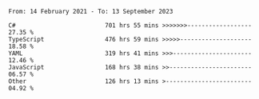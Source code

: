 <!-- [![Top Langs](https://github-readme-stats.vercel.app/api/top-langs/?username=thititongumpun&layout=compact&langs_count=7&theme=prussian)](https://github.com/thititongumpun)
[![Anurag's GitHub stats](https://github-readme-stats.vercel.app/api?username=thititongumpun&hide=stars&show_icons=true&theme=prussian)](https://github.com/thititongumpun) -->

<!--START_SECTION:waka-->

```text
From: 14 February 2021 - To: 13 September 2023

C#                         701 hrs 55 mins >>>>>>>------------------   27.35 %
TypeScript                 476 hrs 59 mins >>>>>--------------------   18.58 %
YAML                       319 hrs 41 mins >>>----------------------   12.46 %
JavaScript                 168 hrs 38 mins >>-----------------------   06.57 %
Other                      126 hrs 13 mins >------------------------   04.92 %
```

<!--END_SECTION:waka-->
